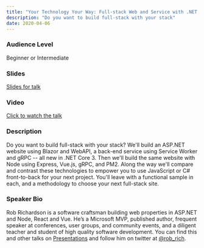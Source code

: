 ```yaml
---
title: "Your Technology Your Way: Full-stack Web and Service with .NET and Node"
description: "Do you want to build full-stack with your stack"
date: 2020-04-06
---
```

### Audience Level

Beginner or Intermediate

### Slides
[Slides for talk](https://robrich.org/presentations/)

### Video
[Click to watch the talk](https://www.youtube.com/watch?v=wP-yW6qxfks)

### Description

Do you want to build full-stack with your stack? We'll build an ASP.NET website using Blazor and WebAPI, a back-end service using Service Worker and gRPC -- all new in .NET Core 3. Then we'll build the same website with Node using Express, Vue.js, gRPC, and PM2. Along the way we'll compare and contrast these technologies to empower you to use JavaScript or C# front-to-back for your next project. You'll leave with a functional sample in each, and a methodology to choose your next full-stack site.

### Speaker Bio
Rob Richardson is a software craftsman building web properties in ASP.NET and Node, React and Vue. He’s a Microsoft MVP, published author, frequent speaker at conferences, user groups, and community events, and a diligent teacher and student of high quality software development. You can find this and other talks on [Presentations](https://robrich.org/presentations) and follow him on twitter at [@rob_rich](https://twitter.com/rob_rich).

